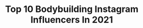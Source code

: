 ---
title: Top 10 Bodybuilding Instagram Influencers In 2021
description: >-
  Find top bodybuilding Instagram influencers in 2021. Most popular hashtags: #fitness #fitnessmotivation #bodybuilding.
platform: Instagram
hits: 4820
text_top: Discover the most popular Instagram accounts on inBeat.
text_bottom: Our database aggregates 4820 Instagram influencers like this for you to collaborate.
profiles:
  - username: "sadeq__yosefi"
    fullname: >-
      🇮🇷صادق یوسفی🇮🇷
    bio: >-
      ✌kurd✌ 🥇Classic Bodybuilding and Physical Body Gold🥇 🏠Life in Ravansar ⛔no entry
    location: "Iran"
    followers: 3047
    engagement: 2745
    commentsToLikes: 0.200195
    id: ckaoysqppiwsd0i78w8mkri04
    verified: false
    hashtags: ""
  - username: "marzkiphysique"
    fullname: >-
      ᎷariaZ
    bio: >-
      🇲🇽 Los Angeles✈️Utah ~Bodybuilding @sethelabel @angelcompetitionbikinis ~ Code : MARZ 🌕🌖🌗🌘🌑🌒🌓🌔🌕 🕯🔮Eclectic witch 🌻Hippie✨Gypsy 🌛🌕🌜 ✨🌿🌊💨🔥
    location: "United States"
    followers: 6307
    engagement: 2171
    commentsToLikes: 0.150886
    id: ck8td71jn25oi0j78nxvvsdrk
    verified: false
    hashtags: "#hotsprings, #nature, #utah, #lakersnation"
  - username: "tammy_bellabae_fitness"
    fullname: >-
      Tammy 🎀🌴👙💪
    bio: >-
      Certified Elite Trainer/CPT/Exercise Therapy/Fitness Nutrition/Specialist in Bodybuilding ISSA 👙 @zaharaswim 👙30% off code: TAMMY30
    location: "United States"
    followers: 11354
    engagement: 1451
    commentsToLikes: 0.087957
    id: ckf5pez4b5ukz0j2385upfgyk
    verified: false
    hashtags: "#bikinigirl, #desertgirl, #bikini, #shoulders"
  - username: "aliki_grunewald"
    fullname: >-
      Aliki Susi G.
    bio: >-
      💪🏻 Bodybuilding & Powerlifting ✉️ aliki@steinkraussmanagement.de 🎗#fitsoldier in #Berlin
    location: "Germany"
    followers: 9223
    engagement: 1106
    commentsToLikes: 0.089852
    id: ck8t4udno7ykh0j78u0so3rv1
    verified: false
    hashtags: "#bootyworkout, #girlswithtattoos, #wednesday, #girlswithmuscle"
  - username: "ifbbpro_samanolfati_"
    fullname: >-
      ✏مربی بدنسازی
    bio: >-
      In❤S IranQimia🇮🇷 athlete 🥇Iranian bodybuilding champion 🥇Champion&overal of bodybuilding world 🥇champion classicWorld ✏برنامه تمرینی و تغذیه
    location: "Iran"
    followers: 39394
    engagement: 1002
    commentsToLikes: 0.038249
    id: ck5bxf98unlze0i11ucjov8gz
    verified: false
    hashtags: ""
  - username: "marc__hector"
    fullname: >-
      Marc Hector - IFBB PRO
    bio: >-
      2018 Amateur ⭕️lympia Overall Bodybuilding Champion🇬🇧🗡 🔴Online coach 🌍 🔴@eazyegguk Marc10 🔴Team @abdullah_fs_alotaibi 🔴BSc(Hons)Sports Science
    location: "United Kingdom"
    followers: 39256
    engagement: 757
    commentsToLikes: 0.040512
    id: ck5zua4hg1z1i0i14ida9l2nt
    verified: false
    hashtags: "#thebritishgrandprix"
  - username: "rezaghasemi_1376"
    fullname: >-
      Reza Ghasemi
    bio: >-
      Champion of three bodybuilding courses in Iran🏅 Champion of two bodybuilding courses in Tehran 🏅 Champion of two wrestling courses in Tehran🏅
    location: "Iran"
    followers: 7710
    engagement: 1014
    commentsToLikes: 0.099221
    id: ck9wi1p4v0fyw0j78lpofx95j
    verified: false
    hashtags: "#fitness"
  - username: "svenjah.94"
    fullname: >-
      𝐒𝐯𝐞𝐧𝐣𝐚
    bio: >-
      🇩🇪 Nbg, 25, Bodybuilding
    location: "Germany"
    followers: 5421
    engagement: 1169
    commentsToLikes: 0.129618
    id: ck8t9to5bpbg80j78mv8d9h4n
    verified: false
    hashtags: "#asstograss, #bodypositivity, #backday, #womensphysique"
  - username: "niko_stil"
    fullname: >-
      Niko
    bio: >-
      Fitness 🏋🏻‍♂️ Natural Bodybuilding💪🏻 Twitch: Niko_Stil 👣 @jana_stil #NikoStil #Keller
    location: "Germany"
    followers: 64368
    engagement: 2263
    commentsToLikes: 0.085224
    id: ck5c635e34mce0i1130oqfsp7
    verified: false
    hashtags: "#kellerfamily, #kellergmbh, #kelleristmacht, #keller"
  - username: "jblary"
    fullname: >-
      L A R Y . J B💕
    bio: >-
      🔥FITMOM| BODYBUILDING|MOTIVATION🔥 Freedom.Love.Time.Death. Impressum/Datenschutz/Werbung
    location: "Germany"
    followers: 47309
    engagement: 430
    commentsToLikes: 0.064684
    id: ck5zrd10jwctn0i14lb21z3m2
    verified: false
    hashtags: "#sixpack, #fitandhealthy, #firegirl, #fights"
---